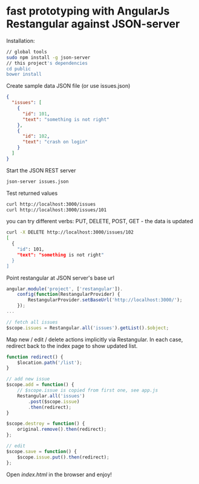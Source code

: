 # fast prototyping with AngularJs Restangular against JSON-server

Installation:

```sh
// global tools
sudo npm install -g json-server
// this project's dependencies
cd public
bower install
```

Create sample data JSON file (or use issues.json)

```json
{
  "issues": [
    {
      "id": 101,
      "text": "something is not right"
    },
    {
      "id": 102,
      "text": "crash on login"
    }
  ]
}
```

Start the JSON REST server

```sh
json-server issues.json
```

Test returned values
```sh
curl http://localhost:3000/issues
curl http://localhost:3000/issues/101
```

you can try different verbs: PUT, DELETE, POST, GET - the data is updated

```sh
curl -X DELETE http://localhost:3000/issues/102
[
  {
    "id": 101,
    "text": "something is not right"
  }
]
```

Point restangular at JSON server's base url

```js
angular.module('project', ['restangular']).
    config(function(RestangularProvider) {
        RestangularProvider.setBaseUrl('http://localhost:3000/');
    });
...

// fetch all issues
$scope.issues = Restangular.all('issues').getList().$object;
```
Map new / edit / delete actions implicitly via Restangular.
In each case, redirect back to the index page to show updated list.

```js
function redirect() {
    $location.path('/list');
}

// add new issue
$scope.add = function() {
    // $scope.issue is copied from first one, see app.js
    Restangular.all('issues')
        .post($scope.issue)
        .then(redirect);
}

$scope.destroy = function() {
    original.remove().then(redirect);
};

// edit
$scope.save = function() {
    $scope.issue.put().then(redirect);
};
```

Open *index.html* in the browser and enjoy!
